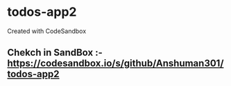 # todos-app2
Created with CodeSandbox
## Chekch in SandBox :- https://codesandbox.io/s/github/Anshuman301/todos-app2
